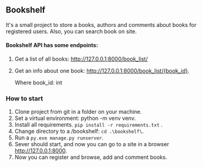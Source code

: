 ## Bookshelf

It's a small project to store a books, authors and comments about books for registered users.
Also, you can search book on site.

#### Bookshelf API has some endpoints:

1. Get a list of all books: http://127.0.0.1:8000/book_list/
2. Get an info about one book:  http://127.0.0.1:8000/book_list/{book_id}.

   Where book_id: int

### How to start
1. Clone project from git in a folder on your machine.
2. Set a virtual environment: python -m venv venv.
3. Install all requirements. `pip install -r requirements.txt`  .
4. Change directory to a <folder>/bookshelf: `cd .\bookshelf\`.
5. Run a `py.exe manage.py runserver`.
6. Sever should start, and now you can go to a site in a browser http://127.0.0.1:8000.
7. Now you can register and browse, add and comment books.